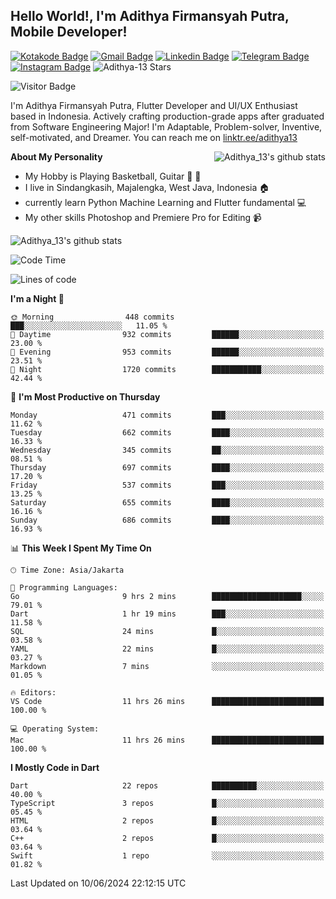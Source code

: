 
## Hello World!, I'm Adithya Firmansyah Putra, Mobile Developer!

[![Kotakode Badge](https://img.shields.io/badge/-Kotakode-green?style=plastic&logo=Kotakode&link=https://kotakode.com/users/527/adithya-13)](https://kotakode.com/users/527/adithya-13)
[![Gmail Badge](https://img.shields.io/badge/-Gmail-white?style=plastic&logo=Gmail&link=mailto:aditputrafirmansyah@gmail.com)](mailto:aditputrafirmansyah@gmail.com)
[![Linkedin Badge](https://img.shields.io/badge/-LinkedIn-blue?style=plastic&logo=Linkedin&link=https://www.linkedin.com/in/aditputrafirmansyah/)](https://www.linkedin.com/in/aditputrafirmansyah/) 
[![Telegram Badge](https://img.shields.io/badge/-Telegram-blue?style=plastic&logo=telegram&link=https://t.me/Adithya_13)](https://t.me/Adithya_13) 
[![Instagram Badge](https://img.shields.io/badge/-Instagram-white?style=plastic&logo=instagram&link=https://www.instagram.com/adithya_firmansyahputra/)](https://www.instagram.com/adithya_firmansyahputra/)
![Adithya-13 Stars](https://img.shields.io/github/stars/Adithya-13?affiliations=OWNER&style=social)

![Visitor Badge](https://visitor-badge.laobi.icu/badge?page_id=Adithya-13.Adithya-13)

I'm Adithya Firmansyah Putra, Flutter Developer and UI/UX Enthusiast based in Indonesia. Actively crafting production-grade apps after graduated from Software Engineering Major! I'm Adaptable, Problem-solver, Inventive, self-motivated, and Dreamer. You can reach me on [linktr.ee/adithya13](https://linktr.ee/adithya13)

<img align="right" alt="Adithya_13's github stats" src="https://github-readme-stats.vercel.app/api/top-langs/?username=Adithya-13&theme=radical&show_icons=true&hide_border=true&line_height=24"/>

**About My Personality**

- My Hobby is Playing Basketball, Guitar :basketball: :guitar: 
- I live in Sindangkasih, Majalengka, West Java, Indonesia :house:
- currently learn Python Machine Learning and Flutter fundamental :computer:
- My other skills Photoshop and Premiere Pro for Editing :video_camera:

<img alt="Adithya_13's github stats" src="https://github-readme-stats.vercel.app/api?username=Adithya-13&count_private=true&show_icons=true&hide_border=true&include_all_commits=true&line_height=24&theme=radical"/>

<!--START_SECTION:waka-->
![Code Time](http://img.shields.io/badge/Code%20Time-2%2C218%20hrs%2029%20mins-blue)

![Lines of code](https://img.shields.io/badge/From%20Hello%20World%20I%27ve%20Written-2.3%20million%20lines%20of%20code-blue)

**I'm a Night 🦉** 

```text
🌞 Morning                448 commits         ███░░░░░░░░░░░░░░░░░░░░░░   11.05 % 
🌆 Daytime                932 commits         ██████░░░░░░░░░░░░░░░░░░░   23.00 % 
🌃 Evening                953 commits         ██████░░░░░░░░░░░░░░░░░░░   23.51 % 
🌙 Night                  1720 commits        ███████████░░░░░░░░░░░░░░   42.44 % 
```
📅 **I'm Most Productive on Thursday** 

```text
Monday                   471 commits         ███░░░░░░░░░░░░░░░░░░░░░░   11.62 % 
Tuesday                  662 commits         ████░░░░░░░░░░░░░░░░░░░░░   16.33 % 
Wednesday                345 commits         ██░░░░░░░░░░░░░░░░░░░░░░░   08.51 % 
Thursday                 697 commits         ████░░░░░░░░░░░░░░░░░░░░░   17.20 % 
Friday                   537 commits         ███░░░░░░░░░░░░░░░░░░░░░░   13.25 % 
Saturday                 655 commits         ████░░░░░░░░░░░░░░░░░░░░░   16.16 % 
Sunday                   686 commits         ████░░░░░░░░░░░░░░░░░░░░░   16.93 % 
```


📊 **This Week I Spent My Time On** 

```text
🕑︎ Time Zone: Asia/Jakarta

💬 Programming Languages: 
Go                       9 hrs 2 mins        ████████████████████░░░░░   79.01 % 
Dart                     1 hr 19 mins        ███░░░░░░░░░░░░░░░░░░░░░░   11.58 % 
SQL                      24 mins             █░░░░░░░░░░░░░░░░░░░░░░░░   03.58 % 
YAML                     22 mins             █░░░░░░░░░░░░░░░░░░░░░░░░   03.27 % 
Markdown                 7 mins              ░░░░░░░░░░░░░░░░░░░░░░░░░   01.05 % 

🔥 Editors: 
VS Code                  11 hrs 26 mins      █████████████████████████   100.00 % 

💻 Operating System: 
Mac                      11 hrs 26 mins      █████████████████████████   100.00 % 
```

**I Mostly Code in Dart** 

```text
Dart                     22 repos            ██████████░░░░░░░░░░░░░░░   40.00 % 
TypeScript               3 repos             █░░░░░░░░░░░░░░░░░░░░░░░░   05.45 % 
HTML                     2 repos             █░░░░░░░░░░░░░░░░░░░░░░░░   03.64 % 
C++                      2 repos             █░░░░░░░░░░░░░░░░░░░░░░░░   03.64 % 
Swift                    1 repo              ░░░░░░░░░░░░░░░░░░░░░░░░░   01.82 % 
```




 Last Updated on 10/06/2024 22:12:15 UTC
<!--END_SECTION:waka-->
